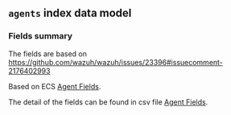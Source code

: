 ## `agents` index data model

### Fields summary

The fields are based on https://github.com/wazuh/wazuh/issues/23396#issuecomment-2176402993

Based on ECS [Agent Fields](https://www.elastic.co/guide/en/ecs/current/ecs-agent.html).

The detail of the fields can be found in csv file [Agent Fields](https://github.com/wazuh/wazuh-indexer-plugins/blob/main/ecs/agent/docs/fields.csv).

